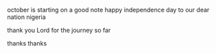 october is starting on a good note
happy independence day to our dear nation nigeria

thank you Lord for the journey so far 

thanks
thanks
